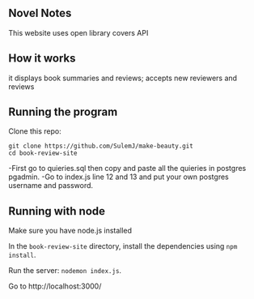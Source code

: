 ## Novel Notes

This website uses open library covers API

## How it works

it displays book summaries and reviews; accepts new reviewers and reviews

## Running the program

Clone this repo:

```
git clone https://github.com/SulemJ/make-beauty.git
cd book-review-site
```
-First go to quieries.sql then copy and paste all the quieries in postgres pgadmin.
-Go to index.js line 12 and 13 and put your own postgres username and password.

## Running with node

Make sure you have node.js installed

In the `book-review-site` directory, install the dependencies using `npm install`.

Run the server: `nodemon index.js`.

Go to http://localhost:3000/